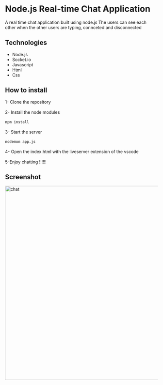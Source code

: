 # Node.js Real-time Chat Application
A real time chat application built using node.js The users can see each other when the other users are typing, connceted and disconnected

## Technologies
- Node.js
- Socket.io
- Javascript
- Html
- Css

## How to install
1- Clone the repository
<br><br>
2- Install the node modules
<br><br>
`npm install`
<br><br>
3- Start the server
<br><br>
`nodemon app.js`
<br><br>
4- Open the index.html with the liveserver extension of the vscode
<br><br>
5-Enjoy chatting !!!!!!

## Screenshot
<img width="641" alt="chat" src="https://user-images.githubusercontent.com/60359037/156185056-a49893af-995a-4c83-8797-ae51c4463cf2.png">
